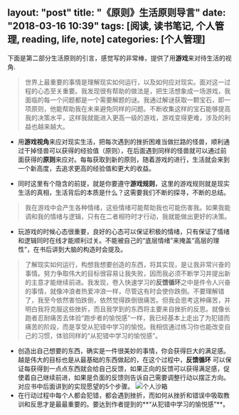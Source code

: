 layout: "post"
title: "《原则》生活原则导言"
date: "2018-03-16 10:39"
tags: [阅读, 读书笔记, 个人管理, reading, life, note]
categories: [个人管理]
---

下面是第二部分生活原则的引言，感觉写的非常棒，提供了用**游戏**来对待生活的视角.
<!--more-->


> 世界上最重要的事情是理解现实如何运行，以及如何应对现实。面对这一过程的心态至关重要。我发现很有帮助的做法是，把生活想象成一场游戏，我面临的每一个问题都是一个需要解题的谜。我通过解谜获取一颗宝石，即一项原则，他能帮助我在未来避免同样的问题。不断收集这样的宝石能够提高我的决策水平，这样我就能进入更高一级的游戏，游戏变得更难，涉及的利益也越来越大。

- 用**游戏视角**来应对现实生活，把每次遇到的挫折困难当做拦路的怪兽，顺利通过干掉怪兽可以获得的经验值（原则），在后面遇到同样的怪兽就可以通过前面获得的**原则**来应对。每每获取到新的原则，随着游戏的进行，生活就会来到一个新高度，去追求更高的经验值和更大的收益。

- 同时这里有个隐含的前提，就是你要遵守**游戏规则**，这里的游戏规则就是现实生活的真相，生活背后的本质是什么？这需要我们不断的探寻，不断的总结。

> 我在游戏中会产生各种情绪，这些情绪可能帮助我也可能伤害我。如果我能调和我的情绪与逻辑，只有在二者相符时才行动，我就能做出更好的决策。

- 玩游戏的时候心态很重要，良好的心态可以保证积极的情绪，只有保证了情绪和逻辑同时在线才能顺利过关。不能被自己的“底层情绪”来掩盖“高层的理性”，在书后讲到大脑的构造时会提及。

> 了解现实如何运行，构想我想要创造的东西，将其实现，是让我非常兴奋的事情。努力争取伟大的目标很容易让我失败，因而我必须不断学习并提出新的主意才能继续前进。我发现，卷入快速学习的**反馈循环**之中是件令人兴奋的事情，就像冲浪者热爱冲浪一样，尽管这有时会使你跌倒。不要理解错了，我至今依然害怕跌倒，依然觉得跌倒很痛苦。但我会思考这种痛苦，并明白我将克服这些挫折，而且我学到的东西将主要来自挫折的反思。就像长跑者忍耐痛苦去体验“跑步者的愉悦感”一样，我已经基本上走出了为犯错而痛苦的阶段，而是享受从犯错中学习的愉悦。我相信通过练习你也能改变自己的习惯，体验同样的“从犯错中学习的愉悦感”。

- 创造出自己想要的东西，确实是一件很美妙的事情，你会获得巨大的满足感。越是伟大的目标也是从最基础的东西做起的，在这个过程中，**反馈循环** 可以保证每获得到一点点东西就会给自己反馈，如果正向的反馈可以获得满足感，促使着自己继续前进，如果是负面的反馈则告诉自己需要调整行动以摆正方向。对应书中后面讲到的实现愿望的5个步骤。
![个人沙箱](/images/2018/03/原则-个人沙箱机制.jpg)
- 在行动过程中每个人都会犯错，都会遇到挫折，而如何从挫折和错误中吸取教训和反思才是最最重要的。要达到作者提到的**“从犯错中学习的愉悦感”**。
